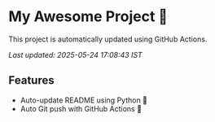 # My Awesome Project 🚀

This project is automatically updated using GitHub Actions.

_Last updated: 2025-05-24 17:08:43 IST_

## Features
- Auto-update README using Python 🐍
- Auto Git push with GitHub Actions 🤖
